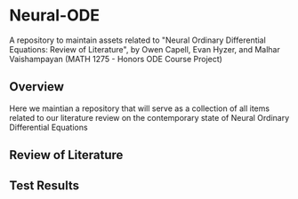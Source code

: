 # Neural-ODE
A repository to maintain assets related to "Neural Ordinary Differential Equations: Review of Literature", by Owen Capell, Evan Hyzer, and Malhar Vaishampayan (MATH 1275 - Honors ODE Course Project)

## Overview
Here we maintian a repository that will serve as a collection of all items related to our literature review on the contemporary state of Neural Ordinary Differential Equations

## Review of Literature

## Test Results
